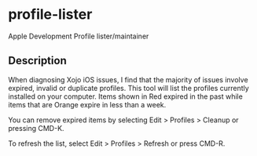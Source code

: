 # profile-lister
Apple Development Profile lister/maintainer

## Description
When diagnosing Xojo iOS issues, I find that the majority of issues involve expired, invalid or duplicate profiles. This tool will list the profiles currently installed on your computer. Items shown in Red expired in the past while items that are Orange expire in less than a week.

You can remove expired items by selecting Edit > Profiles > Cleanup or pressing CMD-K.

To refresh the list, select Edit > Profiles > Refresh or press CMD-R.